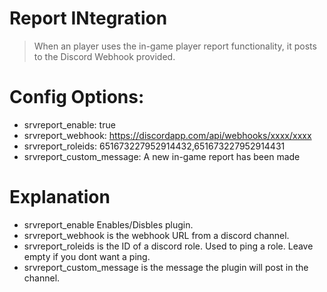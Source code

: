 # Report INtegration

> When an player uses the in-game player report functionality, it posts to the Discord Webhook provided.

# Config Options:

- srvreport_enable: true
- srvreport_webhook: https://discordapp.com/api/webhooks/xxxx/xxxx
- srvreport_roleids: 651673227952914432,651673227952914431
- srvreport_custom_message: A new in-game report has been made

# Explanation
- srvreport_enable Enables/Disbles plugin.
- srvreport_webhook is the webhook URL from a discord channel.
- srvreport_roleids is the ID of a discord role. Used to ping a role. Leave empty if you dont want a ping.
- srvreport_custom_message is the message the plugin will post in the channel. 
